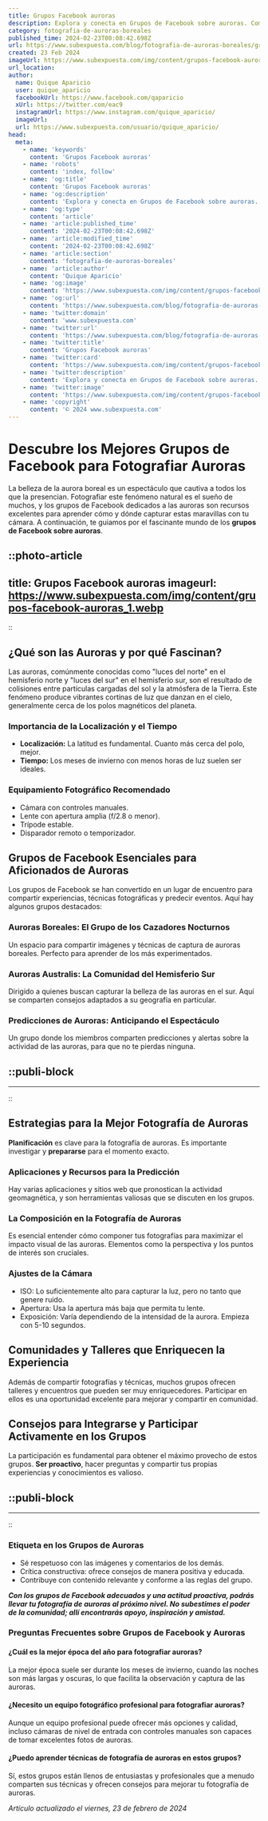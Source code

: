 ```yaml
---
title: Grupos Facebook auroras
description: Explora y conecta en Grupos de Facebook sobre auroras. Comparte fotos, consejos y disfruta la belleza celestial. Únete hoy a nuestra comunidad apasionada.
category: fotografia-de-auroras-boreales
published_time: 2024-02-23T00:08:42.698Z
url: https://www.subexpuesta.com/blog/fotografia-de-auroras-boreales/grupos-facebook-auroras
created: 23 Feb 2024
imageUrl: https://www.subexpuesta.com/img/content/grupos-facebook-auroras_1.webp
url_location:
author:
  name: Quique Aparicio
  user: quique_aparicio
  facebookUrl: https://www.facebook.com/qaparicio
  xUrl: https://twitter.com/eac9
  instagramUrl: https://www.instagram.com/quique_aparicio/
  imageUrl: 
  url: https://www.subexpuesta.com/usuario/quique_aparicio/
head:
  meta:
    - name: 'keywords'
      content: 'Grupos Facebook auroras'
    - name: 'robots'
      content: 'index, follow'
    - name: 'og:title'
      content: 'Grupos Facebook auroras'
    - name: 'og:description'
      content: 'Explora y conecta en Grupos de Facebook sobre auroras. Comparte fotos, consejos y disfruta la belleza celestial. Únete hoy a nuestra comunidad apasionada.'
    - name: 'og:type'
      content: 'article'
    - name: 'article:published_time'
      content: '2024-02-23T00:08:42.698Z'
    - name: 'article:modified_time'
      content: '2024-02-23T00:08:42.698Z'
    - name: 'article:section'
      content: 'fotografia-de-auroras-boreales'
    - name: 'article:author'
      content: 'Quique Aparicio'
    - name: 'og:image'
      content: 'https://www.subexpuesta.com/img/content/grupos-facebook-auroras_1.webp'
    - name: 'og:url'
      content: 'https://www.subexpuesta.com/blog/fotografia-de-auroras-boreales/grupos-facebook-auroras'
    - name: 'twitter:domain'
      content: 'www.subexpuesta.com'
    - name: 'twitter:url'
      content: 'https://www.subexpuesta.com/blog/fotografia-de-auroras-boreales/grupos-facebook-auroras'
    - name: 'twitter:title'
      content: 'Grupos Facebook auroras'
    - name: 'twitter:card'
      content: 'https://www.subexpuesta.com/img/content/grupos-facebook-auroras_1.webp'
    - name: 'twitter:description'
      content: 'Explora y conecta en Grupos de Facebook sobre auroras. Comparte fotos, consejos y disfruta la belleza celestial. Únete hoy a nuestra comunidad apasionada.'
    - name: 'twitter:image'
      content: 'https://www.subexpuesta.com/img/content/grupos-facebook-auroras_1.webp'
    - name: 'copyright'
      content: '© 2024 www.subexpuesta.com'
---
```

# Descubre los Mejores Grupos de Facebook para Fotografiar Auroras

La belleza de la aurora boreal es un espectáculo que cautiva a todos los que la presencian. Fotografiar este fenómeno natural es el sueño de muchos, y los grupos de Facebook dedicados a las auroras son recursos excelentes para aprender cómo y dónde capturar estas maravillas con tu cámara. A continuación, te guiamos por el fascinante mundo de los **grupos de Facebook sobre auroras**.


::photo-article
---
title: Grupos Facebook auroras
imageurl: https://www.subexpuesta.com/img/content/grupos-facebook-auroras_1.webp
---
::



## ¿Qué son las Auroras y por qué Fascinan?

Las auroras, comúnmente conocidas como "luces del norte" en el hemisferio norte y "luces del sur" en el hemisferio sur, son el resultado de colisiones entre partículas cargadas del sol y la atmósfera de la Tierra. Este fenómeno produce vibrantes cortinas de luz que danzan en el cielo, generalmente cerca de los polos magnéticos del planeta.

### **Importancia de la Localización y el Tiempo**

- **Localización:** La latitud es fundamental. Cuanto más cerca del polo, mejor.
- **Tiempo:** Los meses de invierno con menos horas de luz suelen ser ideales.

### **Equipamiento Fotográfico Recomendado**

- Cámara con controles manuales.
- Lente con apertura amplia (f/2.8 o menor).
- Trípode estable.
- Disparador remoto o temporizador.

## Grupos de Facebook Esenciales para Aficionados de Auroras

Los grupos de Facebook se han convertido en un lugar de encuentro para compartir experiencias, técnicas fotográficas y predecir eventos. Aquí hay algunos grupos destacados:

### **Auroras Boreales: El Grupo de los Cazadores Nocturnos**

Un espacio para compartir imágenes y técnicas de captura de auroras boreales. Perfecto para aprender de los más experimentados.

### **Auroras Australis: La Comunidad del Hemisferio Sur**

Dirigido a quienes buscan capturar la belleza de las auroras en el sur. Aquí se comparten consejos adaptados a su geografía en particular.

### **Predicciones de Auroras: Anticipando el Espectáculo**

Un grupo donde los miembros comparten predicciones y alertas sobre la actividad de las auroras, para que no te pierdas ninguna.


  ::publi-block
  ---
  ---
  ::
  
  

## Estrategias para la Mejor Fotografía de Auroras

**Planificación** es clave para la fotografía de auroras. Es importante investigar y **prepararse** para el momento exacto.

### **Aplicaciones y Recursos para la Predicción**

Hay varias aplicaciones y sitios web que pronostican la actividad geomagnética, y son herramientas valiosas que se discuten en los grupos.

### **La Composición en la Fotografía de Auroras**

Es esencial entender cómo componer tus fotografías para maximizar el impacto visual de las auroras. Elementos como la perspectiva y los puntos de interés son cruciales.

### **Ajustes de la Cámara**

- ISO: Lo suficientemente alto para capturar la luz, pero no tanto que genere ruido.
- Apertura: Usa la apertura más baja que permita tu lente.
- Exposición: Varía dependiendo de la intensidad de la aurora. Empieza con 5-10 segundos.

## Comunidades y Talleres que Enriquecen la Experiencia

Además de compartir fotografías y técnicas, muchos grupos ofrecen talleres y encuentros que pueden ser muy enriquecedores. Participar en ellos es una oportunidad excelente para mejorar y compartir en comunidad.

## Consejos para Integrarse y Participar Activamente en los Grupos

La participación es fundamental para obtener el máximo provecho de estos grupos. **Ser proactivo**, hacer preguntas y compartir tus propias experiencias y conocimientos es valioso.


  ::publi-block
  ---
  ---
  ::
  
  

### **Etiqueta en los Grupos de Auroras**

- Sé respetuoso con las imágenes y comentarios de los demás.
- Crítica constructiva: ofrece consejos de manera positiva y educada.
- Contribuye con contenido relevante y conforme a las reglas del grupo.

_**Con los grupos de Facebook adecuados y una actitud proactiva, podrás llevar tu fotografía de auroras al próximo nivel. No subestimes el poder de la comunidad; allí encontrarás apoyo, inspiración y amistad.**_

### Preguntas Frecuentes sobre Grupos de Facebook y Auroras

#### ¿Cuál es la mejor época del año para fotografiar auroras?

La mejor época suele ser durante los meses de invierno, cuando las noches son más largas y oscuras, lo que facilita la observación y captura de las auroras.

#### ¿Necesito un equipo fotográfico profesional para fotografiar auroras?

Aunque un equipo profesional puede ofrecer más opciones y calidad, incluso cámaras de nivel de entrada con controles manuales son capaces de tomar excelentes fotos de auroras.

#### ¿Puedo aprender técnicas de fotografía de auroras en estos grupos?

Sí, estos grupos están llenos de entusiastas y profesionales que a menudo comparten sus técnicas y ofrecen consejos para mejorar tu fotografía de auroras.

_Artículo actualizado el viernes, 23 de febrero de 2024_
